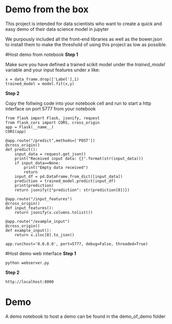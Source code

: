 # Demo from the box
This project is intended for data scientists who want to create a quick and easy demo of their data science model in jupyter

We purpously included all the front-end libraries as well as the bower.json to install them to make the threshold of using this project as low as possible.

#Host demo from notebook
**Step 1**

Make sure you have defined a trained scikit model under the *trained_model* variable and your input features under *x* like:

	x = data_frame.drop(['Label'],1)
	trained_model = model.fit(x,y)

**Step 2**

Copy the follwing code into your notebook cell and run to start a http interface on port 5777 from your notebook

	from flask import Flask, jsonify, request
	from flask_cors import CORS, cross_origin
	app = Flask(__name__)
	CORS(app)
	
	@app.route("/predict",methods=['POST'])
	@cross_origin()
	def predict():
	    input_data = request.get_json()
	    print("Received input data: {}".format(str(input_data)))
	    if input_data==None:
	        print("Empty data received")
	        return
	    input_df = pd.DataFrame.from_dict([input_data])
	    prediction = trained_model.predict(input_df)
	    print(prediction)
	    return jsonify({"prediction": str(prediction[0])})
	
	@app.route("/input_features")
	@cross_origin()
	def input_features():
	    return jsonify(x.columns.tolist())
	
	@app.route("/example_input")
	@cross_origin()
	def example_input():
	    return x.iloc[0].to_json()
	
	app.run(host='0.0.0.0', port=5777, debug=False, threaded=True)

#Host demo web interface
**Step 1** 


	python webserver.py


**Step 2**

	http://localhost:8000

# Demo
A demo notebook to host a demo can be found in the demo_of_demo folder
